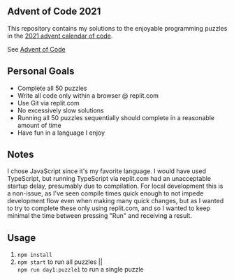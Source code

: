 ## Advent of Code 2021

This repository contains my solutions to the enjoyable programming puzzles in the [2021 advent calendar of code](https://adventofcode.com/2021).

See [Advent of Code](https://adventofcode.com/2021/about)

## Personal Goals

- Complete all 50 puzzles
- Write all code only within a browser @ replit.com
- Use Git via replit.com
- No excessively slow solutions
- Running all 50 puzzles sequentially should complete in a reasonable amount of time
- Have fun in a language I enjoy

## Notes

I chose JavaScript since it's my favorite language.
I would have used TypeScript, but running TypeScript via replit.com had an unacceptable
startup delay, presumably due to compilation. For local development this is a non-issue,
as I've seen compile times quick enough to not impede development flow even when making
many quick changes, but as I wanted to try to complete these only using replit.com, and
so I wanted to keep minimal the time between pressing "Run" and receiving a result.

## Usage

1. `npm install`
2. `npm start` to run all puzzles ||  
  `npm run day1:puzzle1` to run a single puzzle